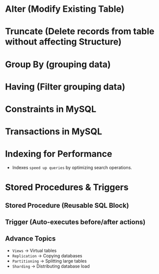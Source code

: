 # Alter (Modify Existing Table)

# Truncate (Delete records from table without affecting Structure)

# Group By (grouping data)

# Having (Filter grouping data)

# Constraints in MySQL

# Transactions in MySQL

# Indexing for Performance

- Indexes `speed up queries` by optimizing search operations.

# Stored Procedures & Triggers

## Stored Procedure (Reusable SQL Block)

## Trigger (Auto-executes before/after actions)

## Advance Topics

- `Views` → Virtual tables
- `Replication` → Copying databases
- `Partitioning` → Splitting large tables
- `Sharding` → Distributing database load
